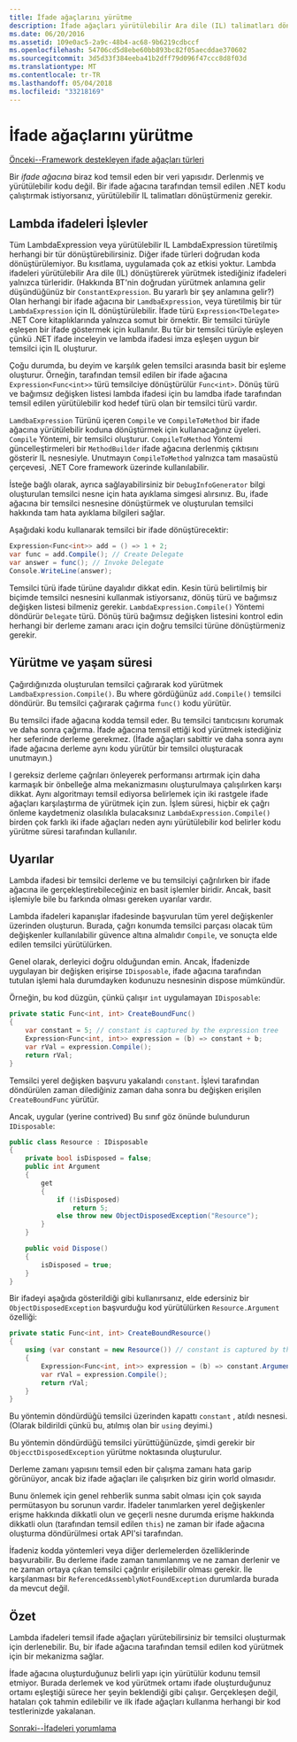 ```yaml
---
title: İfade ağaçlarını yürütme
description: İfade ağaçları yürütülebilir Ara dile (IL) talimatları dönüştürerek çalıştırma hakkında bilgi edinin.
ms.date: 06/20/2016
ms.assetid: 109e0ac5-2a9c-48b4-ac68-9b6219cdbccf
ms.openlocfilehash: 54706cd5d8ebe60bb893bc82f05aecddae370602
ms.sourcegitcommit: 3d5d33f384eeba41b2dff79d096f47ccc8d8f03d
ms.translationtype: MT
ms.contentlocale: tr-TR
ms.lasthandoff: 05/04/2018
ms.locfileid: "33218169"
---
```

# <a name="executing-expression-trees"></a>İfade ağaçlarını yürütme

[Önceki--Framework destekleyen ifade ağaçları türleri](expression-classes.md)

Bir *ifade ağacına* biraz kod temsil eden bir veri yapısıdır.
Derlenmiş ve yürütülebilir kodu değil. Bir ifade ağacına tarafından temsil edilen .NET kodu çalıştırmak istiyorsanız, yürütülebilir IL talimatları dönüştürmeniz gerekir. 
## <a name="lambda-expressions-to-functions"></a>Lambda ifadeleri İşlevler
Tüm LambdaExpression veya yürütülebilir IL LambdaExpression türetilmiş herhangi bir tür dönüştürebilirsiniz. Diğer ifade türleri doğrudan koda dönüştürülemiyor. Bu kısıtlama, uygulamada çok az etkisi yoktur. Lambda ifadeleri yürütülebilir Ara dile (IL) dönüştürerek yürütmek istediğiniz ifadeleri yalnızca türleridir. (Hakkında BT'nin doğrudan yürütmek anlamına gelir düşündüğünüz bir `ConstantExpression`. Bu yararlı bir şey anlamına gelir?) Olan herhangi bir ifade ağacına bir `LamdbaExpression`, veya türetilmiş bir tür `LambdaExpression` için IL dönüştürülebilir.
İfade türü `Expression<TDelegate>` .NET Core kitaplıklarında yalnızca somut bir örnektir. Bir temsilci türüyle eşleşen bir ifade göstermek için kullanılır. Bu tür bir temsilci türüyle eşleyen çünkü .NET ifade inceleyin ve lambda ifadesi imza eşleşen uygun bir temsilci için IL oluşturur. 

Çoğu durumda, bu deyim ve karşılık gelen temsilci arasında basit bir eşleme oluşturur. Örneğin, tarafından temsil edilen bir ifade ağacına `Expression<Func<int>>` türü temsilciye dönüştürülür `Func<int>`. Dönüş türü ve bağımsız değişken listesi lambda ifadesi için bu lamdba ifade tarafından temsil edilen yürütülebilir kod hedef türü olan bir temsilci türü vardır.

`LamdbaExpression` Türünü içeren `Compile` ve `CompileToMethod` bir ifade ağacına yürütülebilir koduna dönüştürmek için kullanacağınız üyeleri. `Compile` Yöntemi, bir temsilci oluşturur. `CompileToMethod` Yöntemi güncelleştirmeleri bir `MethodBuilder` ifade ağacına derlenmiş çıktısını gösterir IL nesnesiyle. Unutmayın `CompileToMethod` yalnızca tam masaüstü çerçevesi, .NET Core framework üzerinde kullanılabilir.

İsteğe bağlı olarak, ayrıca sağlayabilirsiniz bir `DebugInfoGenerator` bilgi oluşturulan temsilci nesne için hata ayıklama simgesi alırsınız. Bu, ifade ağacına bir temsilci nesnesine dönüştürmek ve oluşturulan temsilci hakkında tam hata ayıklama bilgileri sağlar.

Aşağıdaki kodu kullanarak temsilci bir ifade dönüştürecektir:

```csharp
Expression<Func<int>> add = () => 1 + 2;
var func = add.Compile(); // Create Delegate
var answer = func(); // Invoke Delegate
Console.WriteLine(answer);
```

Temsilci türü ifade türüne dayalıdır dikkat edin. Kesin türü belirtilmiş bir biçimde temsilci nesnesini kullanmak istiyorsanız, dönüş türü ve bağımsız değişken listesi bilmeniz gerekir. `LambdaExpression.Compile()` Yöntemi döndürür `Delegate` türü. Dönüş türü bağımsız değişken listesini kontrol edin herhangi bir derleme zamanı aracı için doğru temsilci türüne dönüştürmeniz gerekir.

## <a name="execution-and-lifetimes"></a>Yürütme ve yaşam süresi

Çağırdığınızda oluşturulan temsilci çağırarak kod yürütmek `LamdbaExpression.Compile()`. Bu where gördüğünüz `add.Compile()` temsilci döndürür. Bu temsilci çağırarak çağırma `func()` kodu yürütür.

Bu temsilci ifade ağacına kodda temsil eder. Bu temsilci tanıtıcısını korumak ve daha sonra çağırma. İfade ağacına temsil ettiği kod yürütmek istediğiniz her seferinde derleme gerekmez. (İfade ağaçları sabittir ve daha sonra aynı ifade ağacına derleme aynı kodu yürütür bir temsilci oluşturacak unutmayın.)

I gereksiz derleme çağrıları önleyerek performansı artırmak için daha karmaşık bir önbelleğe alma mekanizmasını oluşturulmaya çalışılırken karşı dikkat. Aynı algoritmayı temsil ediyorsa belirlemek için iki rastgele ifade ağaçları karşılaştırma de yürütmek için zun. İşlem süresi, hiçbir ek çağrı önleme kaydetmeniz olasılıkla bulacaksınız `LambdaExpression.Compile()` birden çok farklı iki ifade ağaçları neden aynı yürütülebilir kod belirler kodu yürütme süresi tarafından kullanılır.

## <a name="caveats"></a>Uyarılar

Lambda ifadesi bir temsilci derleme ve bu temsilciyi çağrılırken bir ifade ağacına ile gerçekleştirebileceğiniz en basit işlemler biridir. Ancak, basit işlemiyle bile bu farkında olması gereken uyarılar vardır. 

Lambda ifadeleri kapanışlar ifadesinde başvurulan tüm yerel değişkenler üzerinden oluşturun. Burada, çağrı konumda temsilci parçası olacak tüm değişkenler kullanılabilir güvence altına almalıdır `Compile`, ve sonuçta elde edilen temsilci yürütülürken.

Genel olarak, derleyici doğru olduğundan emin. Ancak, İfadenizde uygulayan bir değişken erişirse `IDisposable`, ifade ağacına tarafından tutulan işlemi hala durumdayken kodunuzu nesnesinin dispose mümkündür.

Örneğin, bu kod düzgün, çünkü çalışır `int` uygulamayan `IDisposable`:

```csharp
private static Func<int, int> CreateBoundFunc()
{
    var constant = 5; // constant is captured by the expression tree
    Expression<Func<int, int>> expression = (b) => constant + b;
    var rVal = expression.Compile();
    return rVal;
}
```

Temsilci yerel değişken başvuru yakalandı `constant`.
İşlevi tarafından döndürülen zaman dilediğiniz zaman daha sonra bu değişken erişilen `CreateBoundFunc` yürütür.

Ancak, uygular (yerine contrived) Bu sınıf göz önünde bulundurun `IDisposable`:

```csharp
public class Resource : IDisposable
{
    private bool isDisposed = false;
    public int Argument
    {
        get
        {
            if (!isDisposed)
                return 5;
            else throw new ObjectDisposedException("Resource");
        }
    }

    public void Dispose()
    {
        isDisposed = true;
    }
}
```

Bir ifadeyi aşağıda gösterildiği gibi kullanırsanız, elde edersiniz bir `ObjectDisposedException` başvurduğu kod yürütülürken `Resource.Argument` özelliği:

```csharp
private static Func<int, int> CreateBoundResource()
{
    using (var constant = new Resource()) // constant is captured by the expression tree
    {
        Expression<Func<int, int>> expression = (b) => constant.Argument + b;
        var rVal = expression.Compile();
        return rVal;
    }
}
```

Bu yöntemin döndürdüğü temsilci üzerinden kapattı `constant` , atıldı nesnesi. (Olarak bildirildi çünkü bu, atılmış olan bir `using` deyimi.) 

Bu yöntemin döndürdüğü temsilci yürüttüğünüzde, şimdi gerekir bir `ObjecctDisposedException` yürütme noktasında oluşturulur.

Derleme zamanı yapısını temsil eden bir çalışma zamanı hata garip görünüyor, ancak biz ifade ağaçları ile çalışırken biz girin world olmasıdır.

Bunu önlemek için genel rehberlik sunma sabit olması için çok sayıda permütasyon bu sorunun vardır. İfadeler tanımlarken yerel değişkenler erişme hakkında dikkatli olun ve geçerli nesne durumda erişme hakkında dikkatli olun (tarafından temsil edilen `this`) ne zaman bir ifade ağacına oluşturma döndürülmesi ortak API'si tarafından.

İfadeniz kodda yöntemleri veya diğer derlemelerden özelliklerinde başvurabilir. Bu derleme ifade zaman tanımlanmış ve ne zaman derlenir ve ne zaman ortaya çıkan temsilci çağrılır erişilebilir olması gerekir. İle karşılanması bir `ReferencedAssemblyNotFoundException` durumlarda burada da mevcut değil.

## <a name="summary"></a>Özet

Lambda ifadeleri temsil ifade ağaçları yürütebilirsiniz bir temsilci oluşturmak için derlenebilir. Bu, bir ifade ağacına tarafından temsil edilen kod yürütmek için bir mekanizma sağlar.

İfade ağacına oluşturduğunuz belirli yapı için yürütülür kodunu temsil etmiyor. Burada derlemek ve kod yürütmek ortamı ifade oluşturduğunuz ortamı eşleştiği sürece her şeyin beklendiği gibi çalışır. Gerçekleşen değil, hataları çok tahmin edilebilir ve ilk ifade ağaçları kullanma herhangi bir kod testlerinizde yakalanan.

[Sonraki--İfadeleri yorumlama](expression-trees-interpreting.md)
